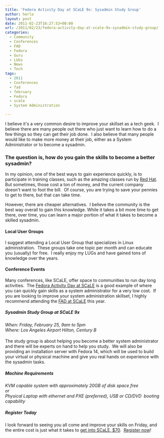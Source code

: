 ```yaml
---
title: 'Fedora Activity Day at SCaLE 9x: Sysadmin Study Group'
author: herlo
layout: post
date: 2011-02-23T16:27:53+00:00
url: /2011/02/23/fedora-activity-day-at-scale-9x-sysadmin-study-group/
categories:
  - Community
  - Conferences
  - FAD
  - Fedora
  - Guru
  - LUGs
  - News
  - Tech
tags:
  - 2011
  - Conferences
  - fad
  - february
  - Fedora
  - scale
  - System Administration

---
```

I believe it's a very common desire to improve your skillset as a tech geek.  I believe there are many people out there who just want to learn how to do a few things so they can get their job done.  I also believe that many people would like to make more money at their job, either as a System Administrator or to become a sysadmin.

### The question is, how do you gain the skills to become a better sysadmin?

In my opinion, one of the best ways to gain experience quickly, is to participate in training classes, such as the amazing classes run by [Red Hat][1].  But sometimes, those cost a ton of money, and the current company doesn't want to foot the bill.  Of course, you are trying to save your pennies to get to there, but that can take time.

However, there are cheaper alternatives.  I believe the community is the best way overall to gain this knowledge. While it takes a bit more time to get there, over time, you can learn a major portion of what it takes to become a skilled sysadmin.

#### Local User Groups

I suggest attending a Local User Group that specializes in Linux administration.  These groups take one topic per month and can educate you (usually) for free.  I really enjoy my LUGs and have gained tons of knowledge over the years.

#### Conference Events

Many conferences, like SCaLE, offer space to communities to run day long activities.  The [Fedora Activity Day at SCaLE][2] is a good example of where you can quickly gain skills as a system administrator for a very low cost.  If you are looking to improve your system administration skillset, I highly recommend attending the [FAD at SCaLE][2] this year.

##### Sysadmin Study Group at SCaLE 9x

<address>
  When: Friday, February 25, 9am to 5pm
</address>

<address>
  Where: Los Angeles Airport Hilton, Century B
</address>

#### 

The study group is about helping you become a better system administrator and there will be experts on hand to help you study.  We will also be providing an installation server with Fedora 14, which will be used to build your virtual or physical machine and give you real hands on experience with the sysadmin tasks.

##### Machine Requirements

<address>
  KVM capable system with approximately 20GB of disk space free
</address>

<address>
  or
</address>

<address>
  Physical Laptop with ethernet and PXE (preferred), USB or CD/DVD  booting capability
</address>

##### Register Today

I look forward to seeing you all come and improve your skills on Friday, and the entire cost is just what it takes to [get into SCaLE, $70][3].  [Register now][3]!

 [1]: http://www.redhat.com/training/
 [2]: http://www.socallinuxexpo.org/scale9x/special-events/fedora-activity-day
 [3]: https://www.socallinuxexpo.org/reg7/